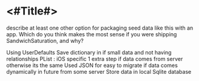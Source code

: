 #  <#Title#>
 describe at least one other option for packaging seed data like this with an app. Which do you think makes the most sense if you were shipping SandwichSaturation, and why?
 
Using UserDefaults Save dictionary in if small data and not having relationships
PList : iOS specific 1 extra step if data comes from server otherwise its the same
Used JSON for easy to migrate if data comes dynamically in future from some server
Store data in local Sqlite database
